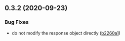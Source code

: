 ## 0.3.2 (2020-09-23)


### Bug Fixes

* do not modify the response object directly ([b2260a1](https://github.com/Extream-SaaS/ex-sdk/commit/b2260a1e5919ded6b086519aa3a82cd9669afce6))



